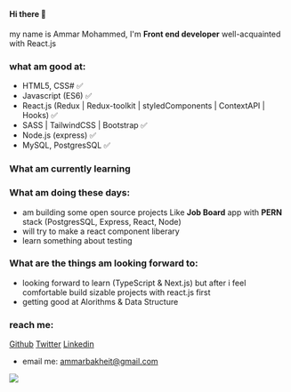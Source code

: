 ##

#### Hi there 👋 
my name is Ammar Mohammed, I'm **Front end developer** well-acquainted with React.js 

### what am good at:
- HTML5, CSS# ✅ 
- Javascript (ES6) ✅
- React.js (Redux | Redux-toolkit | styledComponents | ContextAPI | Hooks) ✅
- SASS | TailwindCSS | Bootstrap ✅
- Node.js (express) ✅
- MySQL, PostgresSQL ✅

### What am currently learning

### What am doing these days:
- am building some open source projects Like **Job Board** app with **PERN** stack (PostgresSQL, Express, React, Node) 
- will try to make a react component liberary 
- learn something about testing 

### What are the things am looking forward to:
- looking forward to learn (TypeScript & Next.js) but after i feel comfortable build sizable projects with react.js first
- getting good at Alorithms & Data Structure

### reach me:
 
[Github](https://github.com/ammarbakheit) 
[Twitter](https://twitter.com/AmmarBakheit)
[Linkedin](https://www.linkedin.com/in/ammar-m-bakheit-3723aa127)

- email me: ammarbakheit@gmail.com

<img src="https://github-readme-stats.vercel.app/api?username=ammarbakheit" />

